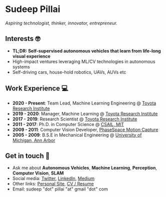 # Sudeep Pillai

*Aspiring technologist, thinker, innovator, entrepreneur.*

## Interests 🤓
- **TL;DR: Self-supervised autonomous vehicles that learn from life-long visual experience**
- High-impact ventures leveraging ML/CV technologies in autonomous systems
- Self-driving cars, house-hold robotics, UAVs, AUVs etc

## Work Experience 💻
- **2020 - Present**: Team Lead, Machine Learning Engineering @ [Toyota Research Institute](https://www.tri.global/)
- **2019 - 2020**: Manager, Machine Learning @ [Toyota Research Institute](https://www.tri.global/)
- **2017 - 2019**: Research Scientist @ [Toyota Research Institute](https://www.tri.global/)
- **2011 - 2017**: Ph.D. in Computer Science @ [CSAIL, MIT](https://www.csail.mit.edu/)
- **2009 - 2011**: Computer Vision Developer, [PhaseSpace Motion Capture](https://www.phasespace.com/)
- **2005 - 2009**: B.S.E in Mechanical Engineering @ [University of Michigan, Ann Arbor](https://umich.edu/)

## Get in touch 💬 
- Ask me about **Autonomous Vehicles**, **Machine Learning**, **Perception**, **Computer Vision**, **SLAM**
- Social media: [Twitter](https://twitter.com/sudeeppillai), [LinkedIn](https://www.linkedin.com/in/sudeeppillai/), [Medium](https://medium.com/@sudeep.pillai)
- Other links: [Personal Site](http://people.csail.mit.edu/spillai/), [CV / Resume](http://people.csail.mit.edu/spillai/data/sudeep-pillai-cv.pdf)
- Email: sudeep "dot" pillai "at" gmail "dot" com
